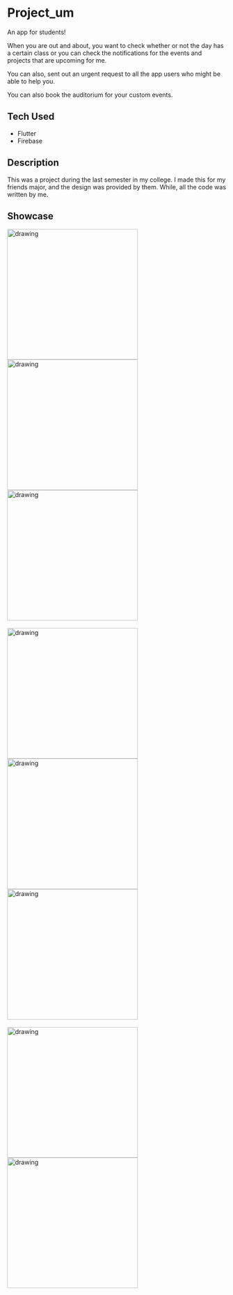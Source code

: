 # Project_um

An app for students!

When you are out and about, you want to check whether or not 
the day has a certain class or you can check the notifications
for the events and projects that are upcoming for me. 

You can also, sent out an urgent request to all the app users who
might be able to help you.

You can also book the auditorium for your custom events.

## Tech Used
- Flutter
- Firebase

## Description
This was a project during the last semester in my college.
I made this for my friends major, and the design was provided by them. 
While, all the code was written by me. 


## Showcase

<img src="https://github.com/Sawansunar56/Project-Um/assets/62794662/26e23481-eb4c-498e-b013-182351e4e78d" alt="drawing" width="300"/>
<img src="https://github.com/Sawansunar56/Project-Um/assets/62794662/b9a157fc-0464-4872-8ab9-4c2ba58eabd6" alt="drawing" width="300"/>
<img src="https://github.com/Sawansunar56/Project-Um/assets/62794662/75cdfeb0-119f-44d6-b240-e767c3b0a786" alt="drawing" width="300"/>
<br />
<br />
<img src="https://github.com/Sawansunar56/Project-Um/assets/62794662/7c6c0dd3-3913-48a2-bedc-a66e4ee2cfc6" alt="drawing" width="300"/>
<img src="https://github.com/Sawansunar56/Project-Um/assets/62794662/6ed2b009-efc4-4d44-ae1e-608b7722c1d5" alt="drawing" width="300"/>
<img src="https://github.com/Sawansunar56/Project-Um/assets/62794662/2a346281-bb86-4b3f-8ffd-75087887beda" alt="drawing" width="300"/>
<br />
<br />
<img src="https://github.com/Sawansunar56/Project-Um/assets/62794662/ee88e07a-37d9-4693-881f-46028e4dfbc9" alt="drawing" width="300"/>
<img src="https://github.com/Sawansunar56/Project-Um/assets/62794662/b70351b9-c5d4-48ab-8fbc-65d3c58d8489" alt="drawing" width="300"/>

